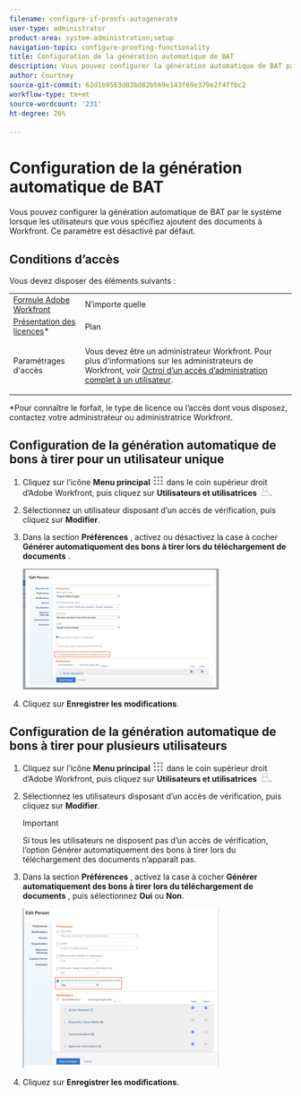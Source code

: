 ```yaml
---
filename: configure-if-proofs-autogenerate
user-type: administrator
product-area: system-administration;setup
navigation-topic: configure-proofing-functionality
title: Configuration de la génération automatique de BAT
description: Vous pouvez configurer la génération automatique de BAT par le système lorsque les utilisateurs que vous spécifiez ajoutent des documents à Workfront. Ce paramètre est désactivé par défaut.
author: Courtney
source-git-commit: 62d1b9563d83bd82b569e143f69e379e2f4ffbc2
workflow-type: tm+mt
source-wordcount: '231'
ht-degree: 26%

---
```



# Configuration de la génération automatique de BAT

Vous pouvez configurer la génération automatique de BAT par le système lorsque les utilisateurs que vous spécifiez ajoutent des documents à Workfront. Ce paramètre est désactivé par défaut.

## Conditions d’accès

Vous devez disposer des éléments suivants :

<table style="table-layout:auto"> 
 <col> 
 <col> 
 <tbody> 
  <tr> 
   <td role="rowheader"><a href="https://www.workfront.com/plans?lang=fr" target="_blank">Formule Adobe Workfront</a> </td> 
   <td>N’importe quelle</td> 
  </tr> 
  <tr> 
   <td role="rowheader"><a href="../../../administration-and-setup/add-users/access-levels-and-object-permissions/wf-licenses.md" class="MCXref xref">Présentation des licences</a>*</td> 
   <td>Plan</td> 
  </tr> 
  <tr> 
   <td role="rowheader">Paramétrages d'accès</td> 
   <td> <p>Vous devez être un administrateur Workfront. Pour plus d’informations sur les administrateurs de Workfront, voir <a href="../../../administration-and-setup/add-users/configure-and-grant-access/grant-a-user-full-administrative-access.md" class="MCXref xref">Octroi d’un accès d’administration complet à un utilisateur</a>.</p> </td> 
  </tr> 
 </tbody> 
</table>

&#42;Pour connaître le forfait, le type de licence ou l’accès dont vous disposez, contactez votre administrateur ou administratrice Workfront.

## Configuration de la génération automatique de bons à tirer pour un utilisateur unique

1. Cliquez sur l’icône **Menu principal** ![](assets/main-menu-icon.png) dans le coin supérieur droit d’Adobe Workfront, puis cliquez sur **Utilisateurs et utilisatrices** ![](assets/users-icon-in-main-menu.png).
1. Sélectionnez un utilisateur disposant d’un accès de vérification, puis cliquez sur **Modifier**.
1. Dans la section **Préférences** , activez ou désactivez la case à cocher **Générer automatiquement des bons à tirer lors du téléchargement de documents** .

   ![](assets/autogenerate-proofs-350x216.png)

1. Cliquez sur **Enregistrer les modifications**.

## Configuration de la génération automatique de bons à tirer pour plusieurs utilisateurs

1. Cliquez sur l’icône **Menu principal** ![](assets/main-menu-icon.png) dans le coin supérieur droit d’Adobe Workfront, puis cliquez sur **Utilisateurs et utilisatrices** ![](assets/users-icon-in-main-menu.png).
1. Sélectionnez les utilisateurs disposant d’un accès de vérification, puis cliquez sur **Modifier**.

   >[!IMPORTANT]
   >
   >Si tous les utilisateurs ne disposent pas d’un accès de vérification, l’option Générer automatiquement des bons à tirer lors du téléchargement des documents n’apparaît pas.

1. Dans la section **Préférences** , activez la case à cocher **Générer automatiquement des bons à tirer lors du téléchargement de documents** , puis sélectionnez **Oui** ou **Non**.

   ![](assets/autogenerate-proofs-bulk-350x285.png)

1. Cliquez sur **Enregistrer les modifications**.

